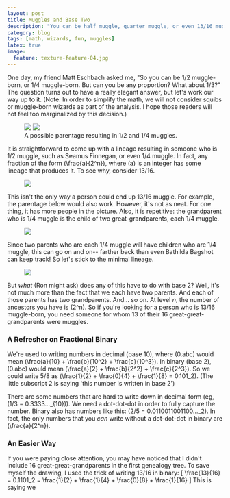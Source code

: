 ```yaml
---
layout: post
title: Muggles and Base Two
description: "You can be half muggle, quarter muggle, or even 13/16 muggle. But can you be 1/3 muggle?"
category: blog
tags: [math, wizards, fun, muggles]
latex: true
image:
  feature: texture-feature-04.jpg
---
```


One day, my friend Matt Eschbach asked me, "So you can be 1/2 muggle-born, or 1/4 muggle-born. But can you be any proportion? What about 1/3?" The question turns out to have a really elegant answer, but let's work our way up to it. (Note: In order to simplify the math, we will not consider squibs or muggle-born wizards as part of the analysis. I hope those readers will not feel too marginalized by this decision.)

<figure class="half">
    <img src="{{ site.url }}/images/muggles/half.jpg">
    <img src="{{ site.url }}/images/muggles/quarter.jpg">
    <figcaption> A possible parentage resulting in 1/2 and 1/4 muggles.</figcaption>
</figure>
 
It is straightforward to come up with a lineage resulting in someone who is 1/2 muggle, such as Seamus Finnegan, or even 1/4 muggle. In fact, any fraction of the form \(\frac{a}{2^n}\), where \(a\) is an integer has some lineage that produces it. To see why, consider 13/16.

<figure>
    <img src="{{ site.url }}/images/muggles/three_sixteenths.jpg">
</figure>

This isn't the only way a person could end up 13/16 muggle. For example, the parentage below would also work. However, it's not as neat. For one thing, it has more people in the picture. Also, it is repetitive: the grandparent who is 1/4 muggle is the child of two great-grandparents, each 1/4 muggle.

<figure>
    <img src="{{ site.url }}/images/muggles/three_sixteenths_alt.jpg">
</figure>

Since two parents who are each 1/4 muggle will have children who are 1/4 muggle, this can go on and on-- farther back than even Bathilda Bagshot can keep track! So let's stick to the minimal lineage.

<figure>
    <img src="{{ site.url }}/images/muggles/three_sixteenths_alt2.jpg">
</figure>

But *what* (Ron might ask) does any of this have to do with base 2? Well, it's not much more than the fact that we each have two parents. And each of those parents has two grandparents. And... so on. At level $n$, the number of ancestors you have is \(2^n\). So if you're looking for a person who is 13/16 muggle-born, you need someone for whom 13 of their 16 great-great-grandparents were muggles.

### A Refresher on Fractional Binary

We're used to writing numbers in decimal (base 10), where \(0.abc\) would mean \(\frac{a}{10} + \frac{b}{10^2} + \frac{c}{10^3}\). In binary (base 2), \(0.abc\) would mean \(\frac{a}{2} + \frac{b}{2^2} + \frac{c}{2^3}\). So we could write 5/8 as \(\frac{1}{2} + \frac{0}{4} + \frac{1}{8} = 0.101_2\). 
(The little subscript 2 is saying 'this number is written in base 2')

There are some numbers that are hard to write down in decimal form (eg, \(1/3 = 0.3333..._{10}\)). We need a dot-dot-dot in order to fully capture the number. Binary also has numbers like this: \(2/5 = 0.0110011001100..._2\). In fact, the only numbers that you _can_ write without a dot-dot-dot in binary are \(\frac{a}{2^n}\). 

### An Easier Way
If you were paying close attention, you may have noticed that I didn't include 16 great-great-grandparents in the first genealogy tree. To save myself the drawing, I used the trick of writing 13/16 in binary:
\[
\frac{13}{16} = 0.1101_2 = \frac{1}{2} + \frac{1}{4} + \frac{0}{8} + \frac{1}{16}
\]
This is saying we 




